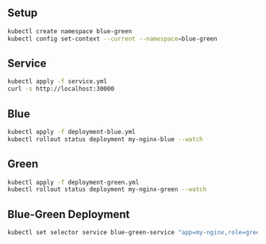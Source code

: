 ## Setup
```bash
kubectl create namespace blue-green
kubectl config set-context --current --namespace=blue-green
```
## Service
```bash
kubectl apply -f service.yml
curl -s http://localhost:30000
```

## Blue
```bash
kubectl apply -f deployment-blue.yml
kubectl rollout status deployment my-nginx-blue --watch
```


## Green
```bash
kubectl apply -f deployment-green.yml
kubectl rollout status deployment my-nginx-green --watch
```


## Blue-Green Deployment
```bash
kubectl set selector service blue-green-service "app=my-nginx,role=green"
```
